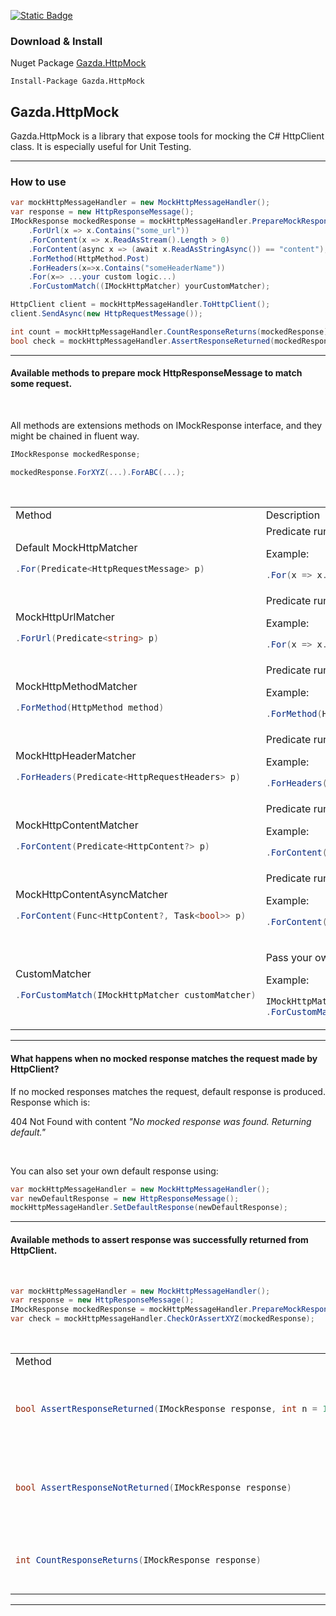 [![Static Badge](https://img.shields.io/badge/Nuget-1.0.1-blue)](https://www.nuget.org/packages/Gazda.HttpMock)

### Download & Install

Nuget Package [Gazda.HttpMock](https://www.nuget.org/packages/Gazda.HttpMock)

```
Install-Package Gazda.HttpMock
```

## Gazda.HttpMock

Gazda.HttpMock is a library that expose tools for mocking the C# HttpClient class.
It is especially useful for Unit Testing.


---

### How to use

```csharp
var mockHttpMessageHandler = new MockHttpMessageHandler();
var response = new HttpResponseMessage();
IMockResponse mockedResponse = mockHttpMessageHandler.PrepareMockResponse(response)
    .ForUrl(x => x.Contains("some_url"))
    .ForContent(x => x.ReadAsStream().Length > 0)
    .ForContent(async x => (await x.ReadAsStringAsync()) == "content");
    .ForMethod(HttpMethod.Post)
    .ForHeaders(x=>x.Contains("someHeaderName"))
    .For(x=> ...your custom logic...)
    .ForCustomMatch((IMockHttpMatcher) yourCustomMatcher);

HttpClient client = mockHttpMessageHandler.ToHttpClient();
client.SendAsync(new HttpRequestMessage());

int count = mockHttpMessageHandler.CountResponseReturns(mockedResponse);
bool check = mockHttpMessageHandler.AssertResponseReturned(mockedResponse, 2);

```

---

#### Available methods to prepare mock HttpResponseMessage to match some request.

<br/>

All methods are extensions methods on IMockResponse interface, and they might be chained in fluent way.

```csharp
IMockResponse mockedResponse;

mockedResponse.ForXYZ(...).ForABC(...);
```

<br/>

<table>
<tr>
<td> Method </td> <td> Description </td>
</tr>

<tr>
<td>

Default MockHttpMatcher

```csharp
.For(Predicate<HttpRequestMessage> p)
```

</td>
<td>
Predicate run against request (HttpRequestMessage)

Example:

```csharp
.For(x => x.Method == HttpMethod.Get)
```

</td>
</tr>

<tr>
<td>

MockHttpUrlMatcher

```csharp
.ForUrl(Predicate<string> p)
```

</td>
<td>
Predicate run against request.RequestUri.ToString() (string)

Example:

```csharp
.For(x => x.Contains("url_part"))
```

</td>
</tr>

<tr>
<td>

MockHttpMethodMatcher

```csharp
.ForMethod(HttpMethod method)
```

</td>
<td>
Predicate run against request.Method (HttpMethod)

Example:

```csharp
.ForMethod(HttpMethod.Post)
```

</td>
</tr>

<tr>
<td>

MockHttpHeaderMatcher

```csharp
.ForHeaders(Predicate<HttpRequestHeaders> p)
```

</td>
<td>
Predicate run against request.Headers (HttpRequestHeaders)

Example:

```csharp
.ForHeaders(x => x.Contains("some_header"))
```

</td>
</tr>

<tr>
<td>

MockHttpContentMatcher

```csharp
.ForContent(Predicate<HttpContent?> p)
```

</td>
<td>
Predicate run against request.Content (HttpContent?)

Example:

```csharp
.ForContent(x => x != null)
```

</td>
</tr>

<tr>
<td>

MockHttpContentAsyncMatcher

```csharp
.ForContent(Func<HttpContent?, Task<bool>> p)
```

</td>
<td>
Predicate run against request.Content (HttpContent?)

Example:

```csharp
.ForContent(async x => (await x.ReadAsStringAsync()).Equals("hello"))
```

</td>
</tr>

<tr>
<td>

CustomMatcher

```csharp
.ForCustomMatch(IMockHttpMatcher customMatcher)
```

</td>
<td>

Pass your own implementation of IMockHttpMatcher

Example:

```csharp
IMockHttpMatcher customMatcher = new YourOwnCustomMatcher();
.ForCustomMatch(customMatcher)
```

</td>
</tr>







</table>

---

#### What happens when no mocked response matches the request made by HttpClient?

If no mocked responses matches the request, default response is produced.  
Response which is:

404 Not Found with content
_"No mocked response was found. Returning default."_

<br/>

You can also set your own default response using:

```csharp
var mockHttpMessageHandler = new MockHttpMessageHandler();
var newDefaultResponse = new HttpResponseMessage();
mockHttpMessageHandler.SetDefaultResponse(newDefaultResponse);
```

---

#### Available methods to assert response was successfully returned from HttpClient.

<br/>

```csharp
var mockHttpMessageHandler = new MockHttpMessageHandler();
var response = new HttpResponseMessage();
IMockResponse mockedResponse = mockHttpMessageHandler.PrepareMockResponse(response)
var check = mockHttpMessageHandler.CheckOrAssertXYZ(mockedResponse);
```

<br/>

<table>

<tr>
<td> Method </td> <td> Description </td>
</tr>

<tr>
<td>

```csharp
bool AssertResponseReturned(IMockResponse response, int n = 1)
```

</td>
<td>
Asserts that given response was returned 'n' times.
</td>
</tr>

<tr>
<td>

```csharp
bool AssertResponseNotReturned(IMockResponse response)
```

</td>
<td>
Asserts that given response was not returned at all.
</td>
</tr>

<tr>
<td>

```csharp
int CountResponseReturns(IMockResponse response)
```

</td>
<td>
Returns count of returns of given response.
</td>
</tr>




</table>

---

